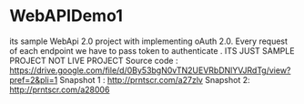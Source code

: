 # WebAPIDemo1

its sample WebApi 2.0 project with implementing oAuth 2.0. Every request of each endpoint we have to pass token to authenticate .
ITS JUST SAMPLE PROJECT NOT LIVE PROJECT
Source code  : https://drive.google.com/file/d/0By53bgN0vTN2UEVRbDNlYVJRdTg/view?pref=2&pli=1
Snapshot 1 : http://prntscr.com/a27zlv
Snapshot 2: http://prntscr.com/a28006
